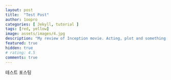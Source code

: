 ```yaml
---
layout: post
title:  "Test Post"
author: 1oopro
categories: [ Jekyll, tutorial ]
tags: [red, yellow]
image: assets/images/4.jpg
description: "My review of Inception movie. Acting, plot and something else in this short description."
featured: true
hidden: true
# rating: 4.5
comments: true 
---
```


테스트 포스팅